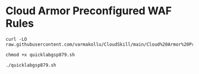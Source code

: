 # Cloud Armor Preconfigured WAF Rules

```
curl -LO raw.githubusercontent.com/varmakollu/CloudSkill/main/Cloud%20Armor%20Preconfigured%20WAF%20Rules/quicklabgsp879.sh

chmod +x quicklabgsp879.sh

./quicklabgsp879.sh

```
